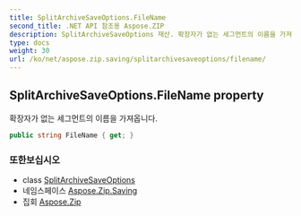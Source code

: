 ```yaml
---
title: SplitArchiveSaveOptions.FileName
second_title: .NET API 참조용 Aspose.ZIP
description: SplitArchiveSaveOptions 재산. 확장자가 없는 세그먼트의 이름을 가져옵니다.
type: docs
weight: 30
url: /ko/net/aspose.zip.saving/splitarchivesaveoptions/filename/
---
```

## SplitArchiveSaveOptions.FileName property

확장자가 없는 세그먼트의 이름을 가져옵니다.

```csharp
public string FileName { get; }
```

### 또한보십시오

* class [SplitArchiveSaveOptions](../)
* 네임스페이스 [Aspose.Zip.Saving](../../splitarchivesaveoptions/)
* 집회 [Aspose.Zip](../../../)


